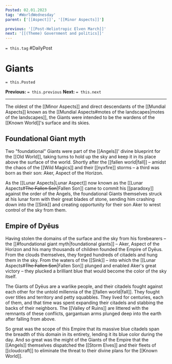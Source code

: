 ```yaml
---
Posted: 02.01.2023
tag: '#WorldWednesday'
parent: ['[[Aspect]]', '[[Minor Aspects]]']

previous: '[[Post-Heliotropic Elven March]]'
next: '[[(Theme) Government and politics]]'
---
```


`= this.tag` #DailyPost

# Giants

`= this.Posted`

**Previous:** `= this.previous`
**Next:** `= this.next`

---

The oldest of the [[Minor Aspects]] and direct descendants of the [[Mundial Aspects]] known as the [[Mundial Aspects#motes of the landscapes|motes of the landscapes]], the Giants were intended to be the wardens of the [[Known World]]'s surface and its skies.

## Foundational Giant myth

Two "foundational" Giants were part of the [[Angels]]' divine blueprint for the [[Old World]], taking turns to hold up the sky and keep it in its place above the surface of the world. Shortly after the [[fallen world|fall]] – amidst the chaos of the [[Wild Magics]] and their [[nyxfire]] storms – a third was born as their son: Aker, Aspect of the Horizon.

As the [[Lunar Aspects|Lunar Aspect]] now known as the [[Lunar Aspects#<strike>The Fallen Son</strike>|Fallen Son]] came to commit his [[paradoxy]] against the order of the Angels, the foundational Giants themselves struck at his lunar form with their great blades of stone, sending him crashing down into the [[Sink]] and creating opportunity for their son Aker to wrest control of the sky from them.

## Empire of Dyēus

Having stolen the domains of the surface and the sky from his forebearers – the [[#foundational giant myth|foundational giants]] – Aker, Aspect of the Horizon and his many thousands of children founded the Empire of Dyēus. From the clouds themselves, they forged hundreds of citadels and hung them in the sky. From the waters of the [[Sink]] – into which the [[Lunar Aspects#<strike>The Fallen Son</strike>|Fallen Son]] plunged and enabled Aker's great victory – they plucked a brilliant blue that would become the color of the sky itself.

The Giants of Dyēus are a warlike people, and their citadels fought against each other for the untold millennia of the [[fallen world|fall]]. They fought over titles and territory and petty squabbles. They lived for centuries, each of them, and that time was spent expanding their citadels and stabbing the backs of their neighbors. The [[Valley of Ruins]] are littered with the remnants of these conflicts, gargantuan arms plunged deep into the earth after falling from above.

So great was the scope of this Empire that its massive blue citadels span the breadth of this domain in its entirety, lending it its blue color during the day. And so great was the might of the Giants of the Empire that the [[Angels]] themselves dispatched the [[Storm Elves]] and their fleets of [[cloudcraft]] to eliminate the threat to their divine plans for the [[Known World]].
